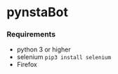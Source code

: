 # pynstaBot


### Requirements
- python 3 or higher
- selenium
 ``` pip3 install selenium ```
 - Firefox
